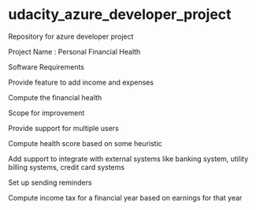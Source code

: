 # udacity_azure_developer_project
Repository for azure developer project

Project Name : Personal Financial Health

Software Requirements

 Provide feature to add income and expenses
 
 Compute the financial health
 
 Scope for improvement
 
  Provide support for multiple users
  
  Compute health score based on some heuristic
  
  Add support to integrate with external systems like banking system, utility billing systems, credit card systems
  
  Set up sending reminders
  
  Compute income tax for a financial year based on earnings for that year
